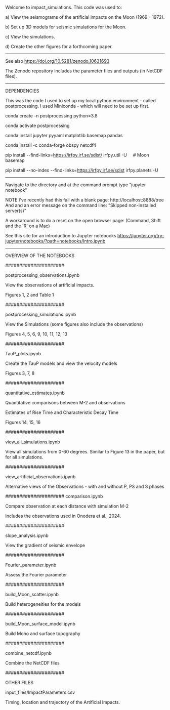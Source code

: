 Welcome to impact_simulations. This code was used to:

a) View the seismograms of the artificial impacts on the Moon (1969 - 1972).

b) Set up 3D models for seismic simulations for the Moon.

c) View the simulations.

d) Create the other figures for a forthcoming paper.

----
See also https://doi.org/10.5281/zenodo.10631693

The Zenodo repository includes the parameter files and outputs (in NetCDF files).

----
DEPENDENCIES

This was the code I used to set up my local python environment - called postprocessing.
I used Miniconda - which will need to be set up first.


conda create -n postprocessing python=3.8  

conda activate postprocessing

conda install jupyter pyyaml matplotlib basemap pandas

conda install -c conda-forge obspy netcdf4

pip install --find-links=https://irfpy.irf.se/sdist/ irfpy.util -U
    # Moon basemap  

pip install --no-index --find-links=https://irfpy.irf.se/sdist irfpy.planets -U


----
Navigate to the directory and at the command prompt type "jupyter notebook"

NOTE I've recently had this fail with a blank page:
http://localhost:8888/tree
And and an error message on the command line:
"Skipped non-installed server(s)"

A workaround is to do a reset on the open browser page:
(Command, Shift and the 'R' on a Mac)

See this site for an introduction to Jupyter notebooks
https://jupyter.org/try-jupyter/notebooks/?path=notebooks/Intro.ipynb


----
OVERVIEW OF THE NOTEBOOKS

#####################

postprocessing_observations.ipynb

View the observations of artificial impacts.

Figures 1, 2 and Table 1

#####################

postprocessing_simulations.ipynb

View the Simulations (some figures also include the observations)

Figures 4, 5, 6, 9, 10, 11, 12, 13

#####################

TauP_plots.ipynb

Create the TauP models and view the velocity models

Figures 3, 7, 8

#####################

quantitative_estimates.ipynb

Quantitative comparisons between M-2 and observations

Estimates of Rise Time and Characteristic Decay Time

Figures 14, 15, 16

#####################

view_all_simulations.ipynb

View all simulations from 0-60 degrees. Similar to Figure 13 in the paper, but for all simulations.

#####################

view_artificial_observations.ipynb

Alternative views of the Observations - with and without P, PS and S phases

#####################
comparison.ipynb

Compare observation at each distance with simulation M-2

Includes the observations used in Onodera et al., 2024.

#####################

slope_analysis.ipynb

View the gradient of seismic envelope

#####################

Fourier_parameter.ipynb

Assess the Fourier parameter

#####################

build_Moon_scatter.ipynb

Build heterogeneities for the models

#####################

build_Moon_surface_model.ipynb

Build Moho and surface topography

#####################

combine_netcdf.ipynb

Combine the NetCDF files

#####################

OTHER FILES

input_files/ImpactParameters.csv

Timing, location and trajectory of the Artificial Impacts.
